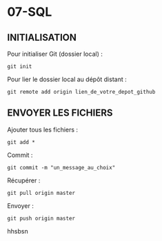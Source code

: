  # 07-SQL
 
## INITIALISATION

Pour initialiser Git (dossier local) :
```
git init
```

Pour lier le dossier local au dépôt distant :
```
git remote add origin lien_de_votre_depot_github
```

## ENVOYER LES FICHIERS

Ajouter tous les fichiers :
```
git add *
```

Commit :
```
git commit -m "un_message_au_choix"
```

Récupérer :
```
git pull origin master
```

Envoyer :
```
git push origin master
```
hhsbsn

